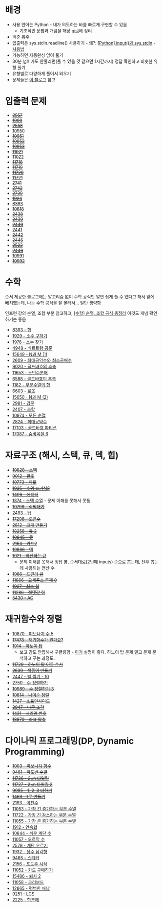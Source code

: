 # 배경
- 사용 언어는 Python - 내가 의도하는 바를 빠르게 구현할 수 있음
	- 기초적인 문법과 개념을 해당 [gist](https://gist.github.com/YangSiJun528/dd3e23e99cec3675ae23b9df12556347)에 정리
- 백준 위주
- 입출력은 sys.stdin.readline() 사용하기 - 왜?: [[Python] input()과 sys.stdin](https://developeryuseon.tistory.com/90) - [사용법](https://codesyun.tistory.com/178)
- 가능하면 자동완성 없이 풀기
- 30분 넘어가도 안풀리면(풀 수 있을 것 같으면 1시간까지) 정답 확인하고 비슷한 유형 풀기
- 유형별로 다양하게 풀어서 외우기
- 문제들은 [이 블로그](https://dev-dain.tistory.com/155) 참고
# 입출력 문제
- ~~[2557](https://boj.kr/2557)~~
- ~~[1000](https://www.acmicpc.net/problem/1000)~~
- ~~[2558](https://www.acmicpc.net/problem/2558)~~
- ~~[10950](https://www.acmicpc.net/problem/10950)~~
- ~~[10951](https://www.acmicpc.net/problem/10951)~~
- ~~[10952](https://www.acmicpc.net/problem/10952)~~
- ~~[10953](https://www.acmicpc.net/problem/10953)~~
- ~~[11021](https://www.acmicpc.net/problem/11021)~~
- ~~[11022](https://www.acmicpc.net/problem/11022)~~
- ~~[11718](https://www.acmicpc.net/problem/11718)~~
- ~~[11719](https://www.acmicpc.net/problem/11719)~~
- ~~[11720](https://www.acmicpc.net/problem/11720)~~
- ~~[11721](https://www.acmicpc.net/problem/11721)~~
- ~~[2741](https://www.acmicpc.net/problem/2741)~~
- ~~[2742](https://www.acmicpc.net/problem/2742)~~
- ~~[2739](https://www.acmicpc.net/problem/2739)~~
- ~~[1924](https://www.acmicpc.net/problem/1924)~~
- ~~[8393](https://www.acmicpc.net/problem/8393)~~
- ~~[10818](https://www.acmicpc.net/problem/10818)~~
- ~~[2438](https://www.acmicpc.net/problem/2438)~~
- ~~[2439](https://www.acmicpc.net/problem/2439)~~
- ~~[2440](https://www.acmicpc.net/problem/2440)~~
- ~~[2441](https://www.acmicpc.net/problem/2441)~~
- ~~[2442](https://www.acmicpc.net/problem/2442)~~
- ~~[2445](https://www.acmicpc.net/problem/2445)~~
- ~~[2522](https://www.acmicpc.net/problem/2522)~~
- ~~[2446](https://www.acmicpc.net/problem/2446)~~
- ~~[10991](https://www.acmicpc.net/problem/10991)~~
- ~~[10992](https://www.acmicpc.net/problem/10992)~~

# 수학
순서 제공한 블로그에는 알고리즘 없이 수학 공식만 알면 쉽게 풀 수 있다고 해서 앞에 베치했는데, 나는 수학 공식을 잘 몰라서... 일단 생략함

인프런 강의 순열, 조합 부분 참고하고,  [[수학] 순열, 조합 공식 총정리](https://coding-factory.tistory.com/606) 이것도 개념 확인하기는 좋음

- [8393 - 합](https://www.acmicpc.net/problem/8393)
- [1929 - 소수 구하기](https://www.acmicpc.net/problem/1929)
- [1978 - 소수 찾기](https://www.acmicpc.net/problem/1978)
- [4948 - 베르트랑 공준](https://www.acmicpc.net/problem/4948)
- [15649 - N과 M (1)](https://www.acmicpc.net/problem/15649)
- [2609 - 최대공약수와 최소공배수](https://www.acmicpc.net/problem/2609)
- [9020 - 골드바흐의 추측](https://www.acmicpc.net/problem/9020)
- [11653 - 소인수분해](https://www.acmicpc.net/problem/11653)
- [6588 - 골드바흐의 추측](https://www.acmicpc.net/problem/6588)
- [1182 - 부분수열의 합](https://www.acmicpc.net/problem/1182)
- [6603 - 로또](https://www.acmicpc.net/problem/6603)
- [15650 - N과 M (2)](https://www.acmicpc.net/problem/15650)
- [2981 - 검문](https://www.acmicpc.net/problem/2981)
- [2407 - 조합](https://www.acmicpc.net/problem/2407)
- [10974 - 모든 순열](https://www.acmicpc.net/problem/10974)
- [2824 - 최대공약수](https://www.acmicpc.net/problem/2824)
- [17103 - 골드바흐 파티션](https://www.acmicpc.net/problem/17103)
- [17087 - 숨바꼭질 6](https://www.acmicpc.net/problem/17087)

# 자료구조 (해시, 스택, 큐, 덱, 힙)

- ~~[10828 - 스택](https://www.acmicpc.net/problem/10828)~~
- ~~[9012 - 괄호](https://www.acmicpc.net/problem/9012)~~
- ~~[10773 - 제로](https://www.acmicpc.net/problem/10773)~~
- ~~[1935 - 후위 표기식2](https://www.acmicpc.net/problem/1935)~~
- ~~[1406 - 에디터](https://www.acmicpc.net/problem/1406)~~
- [1874 - 스택 수열](https://www.acmicpc.net/problem/1874) - 문제 이해를 못해서 못품
- ~~[10799 - 쇠막대기](https://www.acmicpc.net/problem/10799)~~
- ~~[2493 - 탑](https://www.acmicpc.net/problem/2493)~~
- ~~[17298 - 오큰수](https://www.acmicpc.net/problem/17298)~~
- ~~[2812 - 크게 만들기](https://www.acmicpc.net/problem/2812)~~
- ~~[18258 - 큐 2](https://www.acmicpc.net/problem/18258)~~
- ~~[10845 - 큐](https://www.acmicpc.net/problem/10845)~~
- ~~[2164 - 카드2](https://www.acmicpc.net/problem/2164)~~
- ~~[10866 - 덱](https://www.acmicpc.net/problem/10866)~~
- ~~[1021 - 회전하는 큐](https://www.acmicpc.net/problem/1021)~~
	- 문제 이해를 못해서 정답 봄, 순서대로(2번째 inputs) 순으로 뽑는데, 전부 뽑는데 사용되는 연산 수
- ~~[1966 - 프린터 큐](https://www.acmicpc.net/problem/1966)~~ 
- ~~[11866 - 요세푸스 문제 0](https://www.acmicpc.net/problem/11866)~~
- ~~[1927 - 최소 힙](https://www.acmicpc.net/problem/1927)~~
- ~~[11286 - 절댓값 힙](https://www.acmicpc.net/problem/11286)~~
- ~~[5430 - AC](https://www.acmicpc.net/problem/5430)~~

# 재귀함수와 정렬

- ~~[10870 - 피보나치 수 5](https://www.acmicpc.net/problem/10870)~~
- ~~[17478 - 재귀함수가 뭔가요?](https://www.acmicpc.net/problem/17478)~~
- ~~[1914 - 하노이 탑](https://www.acmicpc.net/problem/1914)~~
	- 보고 감도 안잡해서 구글링함 - [이거](https://shoark7.github.io/programming/algorithm/tower-of-hanoi) 설명이 좋다. 하노이 탑 문제 말고 문재 분석하고 푸는 과정도.
- ~~[11729 - 하노이 탑 이동 순서](https://www.acmicpc.net/problem/11729)~~
- ~~[2630 - 색종이 만들기](https://www.acmicpc.net/problem/2630)~~
- [2447 - 별 찍기 - 10](https://www.acmicpc.net/problem/2447)
- ~~[2750 - 수 정렬하기](https://www.acmicpc.net/problem/2750)~~
- ~~[10989 - 수 정렬하기 3](https://www.acmicpc.net/problem/10989)~~
- ~~[10814 - 나이순 정렬](https://www.acmicpc.net/problem/10814)~~
- ~~[1427 - 소트인사이드](https://www.acmicpc.net/problem/1427)~~
- ~~[2947 - 나무 조각](https://www.acmicpc.net/problem/2947)~~
- ~~[1431 - 시리얼 번호](https://www.acmicpc.net/problem/1431)~~
- ~~[18870 - 좌표 압축](https://www.acmicpc.net/problem/18870)~~

# 다이나믹 프로그래밍(DP, Dynamic Programming)

- ~~[1003 - 피보나치 함수](https://www.acmicpc.net/problem/1003)~~
- ~~[9461 - 파도반 수열](https://www.acmicpc.net/problem/9461)~~
- ~~[11726 - 2×n 타일링](https://www.acmicpc.net/problem/11726)~~
- ~~[11727 - 2×n 타일링 2](https://www.acmicpc.net/problem/11727)~~
- ~~[9095 - 1, 2, 3 더하기](https://www.acmicpc.net/problem/9095)~~
- ~~[1463 - 1로 만들기](https://www.acmicpc.net/problem/1463)~~
- [2193 - 이친수](https://www.acmicpc.net/problem/2193)
- [11053 - 가장 긴 증가하는 부분 수열](https://www.acmicpc.net/problem/11053)
- [11722 - 가장 긴 감소하는 부분 수열](https://www.acmicpc.net/problem/11722)
- [11055 - 가장 큰 증가하는 부분 수열](https://www.acmicpc.net/problem/11055)
- [1912 - 연속합](https://www.acmicpc.net/problem/1912)
- [10844 - 쉬운 계단 수](https://www.acmicpc.net/problem/10844)
- [11057 - 오르막 수](https://www.acmicpc.net/problem/11057)
- [2579 - 계단 오르기](https://www.acmicpc.net/problem/2579)
- [1932 - 정수 삼각형](https://www.acmicpc.net/problem/1932)
- [9465 - 스티커](https://www.acmicpc.net/problem/9465)
- [2156 - 포도주 시식](https://www.acmicpc.net/problem/2156)
- [11052 - 카드 구매하기](https://www.acmicpc.net/problem/11052)
- [15486 - 퇴사 2](https://www.acmicpc.net/problem/15486)
- [11058 - 크리보드](https://www.acmicpc.net/problem/11058)
- [12865 - 평범한 배낭](https://www.acmicpc.net/problem/12865)
- [9251 - LCS](https://www.acmicpc.net/problem/9251)
- [2225 - 합분해](https://www.acmicpc.net/problem/2225)
